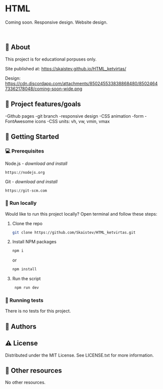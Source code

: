 # HTML
Coming soon. Responsive design. Website design.

<br>

## 🌟 About

This project is for educational porpuses only. 

Site published at:  https://skaistev.github.io/HTML_ketvirtas/

Design: https://cdn.discordapp.com/attachments/850245533838868480/850246473362178048/coming-soon-wide.png


## 🎯 Project features/goals

-Github pages
-git branch
-responsive design
-CSS animation
-form
-FontAwesome icons
-CSS units: vh, vw, vmin, vmax



## 🧰 Getting Started

### 💻 Prerequisites

Node.js - _download and install_

```
https://nodejs.org
```

Git - _download and install_

```
https://git-scm.com
```

### 🏃 Run locally

Would like to run this project locally? Open terminal and follow these steps:

1. Clone the repo
    ```sh
    git clone https://github.com/Skaistev/HTML_ketvirtas.git
    ```
2. Install NPM packages
    ```sh
    npm i
    ```
    or
    ```sh
    npm install
    ```
3. Run the script
   ```sh
    npm run dev
   ```



### 🧪 Running tests

There is no tests for this project.

## 🎅 Authors



## ⚠️ License

Distributed under the MIT License. See LICENSE.txt for more information.

## 🔗 Other resources

No other resources.